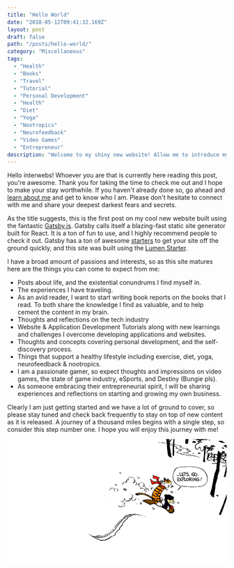 ```yaml
---
title: "Hello World"
date: "2018-05-12T09:41:32.169Z"
layout: post
draft: false
path: "/posts/hello-world/"
category: "Miscellaneous"
tags:
  - "Health"
  - "Books"
  - "Travel"
  - "Tutorial"
  - "Personal Development"
  - "Health"
  - "Diet"
  - "Yoga"
  - "Nootropics"
  - "Neurofeedback"
  - "Video Games"
  - "Entrepreneur"
description: "Welcome to my shiny new website! Allow me to introduce myself, and set the intent for this site and how I will be using it moving forward."
---
```


Hello interwebs! Whoever you are that is currently here reading this post, you're awesome.  Thank you for taking the time to check me out and I hope to make your stay worthwhile.  If you haven't already done so, go ahead and [learn about me](/about/) and get to know who I am. Please don't hesitate to connect with me and share your deepest darkest fears and secrets.

As the title suggests, this is the first post on my cool new website built using the fantastic [Gatsby.js](https://www.gatsbyjs.org/).  Gatsby calls itself a blazing-fast static site generator built for React.  It is a ton of fun to use, and I highly recommend people to check it out.  Gatsby has a ton of awesome [starters](https://www.gatsbyjs.org/docs/gatsby-starters/) to get your site off the ground quickly, and this site was built using the [Lumen Starter](https://github.com/alxshelepenok/gatsby-starter-lumen).

I have a broad amount of passions and interests, so as this site matures here are the things you can come to expect from me:

+ Posts about life, and the existential conundrums I find myself in.
+ The experiences I have traveling.
+ As an avid reader, I want to start writing book reports on the books that I read.  To both share the knowledge I find as valuable, and to help cement the content in my brain.
+ Thoughts and reflections on the tech industry
+ Website & Application Development Tutorials along with new learnings and challenges I overcome developing applications and websites.
+ Thoughts and concepts covering personal development, and the self-discovery process.
+ Things that support a healthy lifestyle including exercise, diet, yoga, neurofeedback & nootropics.
+ I am a passionate gamer, so expect thoughts and impressions on video games, the state of game industry, eSports, and Destiny (Bungie pls).
+ As someone embracing their entrepreneurial spirit, I will be sharing experiences and reflections on starting and growing my own business.

Clearly I am just getting started and we have a lot of ground to cover, so please stay tuned and check back frequently to stay on top of new content as it is released. A journey of a thousand miles begins with a single step, so consider this step number one.  I hope you will enjoy this journey with me!

![Let's go exploring!](./lets-go-exploring.jpg)

